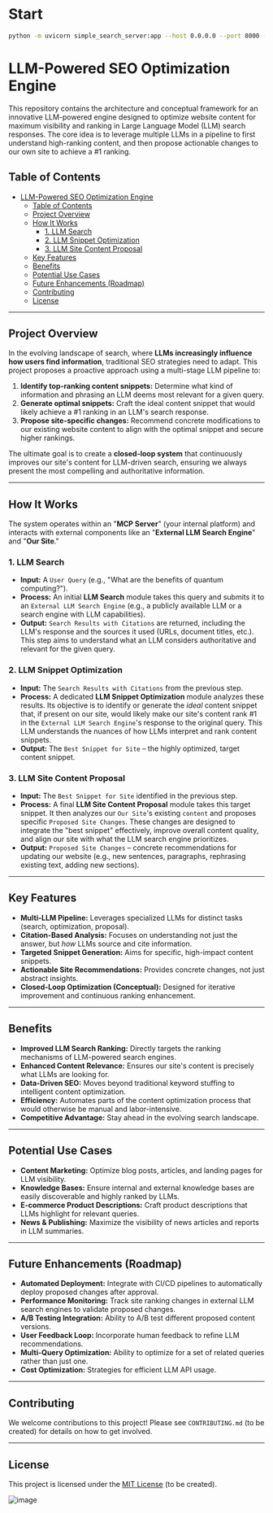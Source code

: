 # Start
```bash
python -m uvicorn simple_search_server:app --host 0.0.0.0 --port 8000 --reload
```
# LLM-Powered SEO Optimization Engine

This repository contains the architecture and conceptual framework for an innovative LLM-powered engine designed to optimize website content for maximum visibility and ranking in Large Language Model (LLM) search responses. The core idea is to leverage multiple LLMs in a pipeline to first understand high-ranking content, and then propose actionable changes to our own site to achieve a #1 ranking.

## Table of Contents

- [LLM-Powered SEO Optimization Engine](#llm-powered-seo-optimization-engine)
  - [Table of Contents](#table-of-contents)
  - [Project Overview](#project-overview)
  - [How It Works](#how-it-works)
    - [1. LLM Search](#1-llm-search)
    - [2. LLM Snippet Optimization](#2-llm-snippet-optimization)
    - [3. LLM Site Content Proposal](#3-llm-site-content-proposal)
  - [Key Features](#key-features)
  - [Benefits](#benefits)
  - [Potential Use Cases](#potential-use-cases)
  - [Future Enhancements (Roadmap)](#future-enhancements-roadmap)
  - [Contributing](#contributing)
  - [License](#license)

---

## Project Overview

In the evolving landscape of search, where **LLMs increasingly influence how users find information**, traditional SEO strategies need to adapt. This project proposes a proactive approach using a multi-stage LLM pipeline to:

1.  **Identify top-ranking content snippets:** Determine what kind of information and phrasing an LLM deems most relevant for a given query.
2.  **Generate optimal snippets:** Craft the ideal content snippet that would likely achieve a #1 ranking in an LLM's search response.
3.  **Propose site-specific changes:** Recommend concrete modifications to our existing website content to align with the optimal snippet and secure higher rankings.

The ultimate goal is to create a **closed-loop system** that continuously improves our site's content for LLM-driven search, ensuring we always present the most compelling and authoritative information.

---

## How It Works

The system operates within an "**MCP Server**" (your internal platform) and interacts with external components like an "**External LLM Search Engine**" and "**Our Site**."

### 1. LLM Search

* **Input:** A `User Query` (e.g., "What are the benefits of quantum computing?").
* **Process:** An initial **LLM Search** module takes this query and submits it to an `External LLM Search Engine` (e.g., a publicly available LLM or a search engine with LLM capabilities).
* **Output:** `Search Results with Citations` are returned, including the LLM's response and the sources it used (URLs, document titles, etc.). This step aims to understand what an LLM considers authoritative and relevant for the given query.

### 2. LLM Snippet Optimization

* **Input:** The `Search Results with Citations` from the previous step.
* **Process:** A dedicated **LLM Snippet Optimization** module analyzes these results. Its objective is to identify or generate the *ideal* content snippet that, if present on our site, would likely make our site's content rank #1 in the `External LLM Search Engine`'s response to the original query. This LLM understands the nuances of how LLMs interpret and rank content snippets.
* **Output:** The `Best Snippet for Site` – the highly optimized, target content snippet.

### 3. LLM Site Content Proposal

* **Input:** The `Best Snippet for Site` identified in the previous step.
* **Process:** A final **LLM Site Content Proposal** module takes this target snippet. It then analyzes our `Our Site`'s existing `content` and proposes specific `Proposed Site Changes`. These changes are designed to integrate the "best snippet" effectively, improve overall content quality, and align our site with what the LLM search engine prioritizes.
* **Output:** `Proposed Site Changes` – concrete recommendations for updating our website (e.g., new sentences, paragraphs, rephrasing existing text, adding new sections).

---

## Key Features

* **Multi-LLM Pipeline:** Leverages specialized LLMs for distinct tasks (search, optimization, proposal).
* **Citation-Based Analysis:** Focuses on understanding not just the answer, but *how* LLMs source and cite information.
* **Targeted Snippet Generation:** Aims for specific, high-impact content snippets.
* **Actionable Site Recommendations:** Provides concrete changes, not just abstract insights.
* **Closed-Loop Optimization (Conceptual):** Designed for iterative improvement and continuous ranking enhancement.

---

## Benefits

* **Improved LLM Search Ranking:** Directly targets the ranking mechanisms of LLM-powered search engines.
* **Enhanced Content Relevance:** Ensures our site's content is precisely what LLMs are looking for.
* **Data-Driven SEO:** Moves beyond traditional keyword stuffing to intelligent content optimization.
* **Efficiency:** Automates parts of the content optimization process that would otherwise be manual and labor-intensive.
* **Competitive Advantage:** Stay ahead in the evolving search landscape.

---

## Potential Use Cases

* **Content Marketing:** Optimize blog posts, articles, and landing pages for LLM visibility.
* **Knowledge Bases:** Ensure internal and external knowledge bases are easily discoverable and highly ranked by LLMs.
* **E-commerce Product Descriptions:** Craft product descriptions that LLMs highlight for relevant queries.
* **News & Publishing:** Maximize the visibility of news articles and reports in LLM summaries.

---

## Future Enhancements (Roadmap)

* **Automated Deployment:** Integrate with CI/CD pipelines to automatically deploy proposed changes after approval.
* **Performance Monitoring:** Track site ranking changes in external LLM search engines to validate proposed changes.
* **A/B Testing Integration:** Ability to A/B test different proposed content versions.
* **User Feedback Loop:** Incorporate human feedback to refine LLM recommendations.
* **Multi-Query Optimization:** Ability to optimize for a set of related queries rather than just one.
* **Cost Optimization:** Strategies for efficient LLM API usage.

---

## Contributing

We welcome contributions to this project! Please see `CONTRIBUTING.md` (to be created) for details on how to get involved.

---

## License

This project is licensed under the [MIT License](LICENSE) (to be created).

![image](https://github.com/user-attachments/assets/a6b94e34-1f43-451c-bf14-6ab85613292d)
